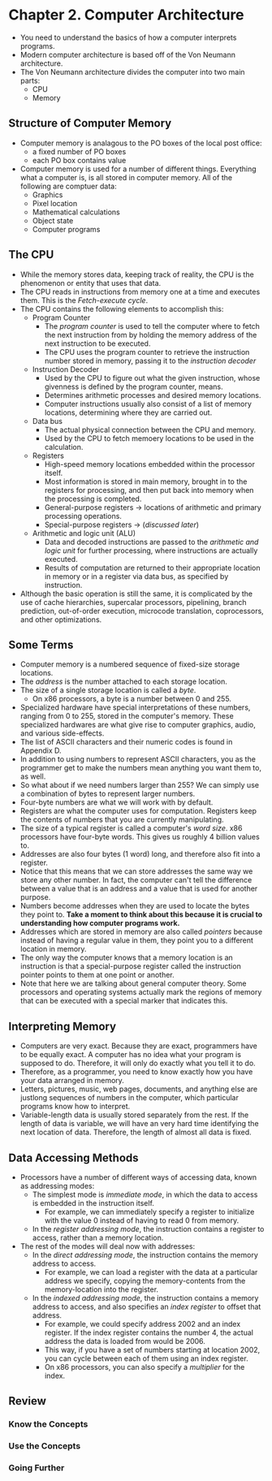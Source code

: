 # Chapter 2. Computer Architecture

- You need to understand the basics of how a computer interprets programs.
- Modern computer architecture is based off of the Von Neumann architecture.
- The Von Neumann architecture divides the computer into two main parts:
	- CPU
	- Memory

## Structure of Computer Memory
- Computer memory is analagous to the PO boxes of the local post office:
	- a fixed number of PO boxes
	- each PO box contains value
- Computer memory is used for a number of different things. Everything what a computer is, is all stored in computer memory. All of the following are comptuer data:
	- Graphics
	- Pixel location
	- Mathematical calculations
	- Object state
	- Computer programs

## The CPU
- While the memory stores data, keeping track of reality, the CPU is the phenomenon or entity that uses that data.
- The CPU reads in instructions from memory one at a time and executes them. This is the *Fetch-execute cycle*.
- The CPU contains the following elements to accomplish this:
	- Program Counter
		- The *program counter* is used to tell the computer where to fetch the next instruction from by holding the memory address of the next instruction to be executed.
		- The CPU uses the program counter to retrieve the instruction number stored in memory, passing it to the *instruction decoder*
	- Instruction Decoder
		- Used by the CPU to figure out what the given instruction, whose givenness is defined by the program counter, means.
		- Determines arithmetic processes and desired memory locations.
		- Computer instructions usually also consist of a list of memory locations, determining where they are carried out.
	- Data bus
		- The actual physical connection between the CPU and memory.
		- Used by the CPU to fetch memoery locations to be used in the calculation.
	- Registers
		- High-speed memory locations embedded within the processor itself.
		- Most information is stored in main memory, brought in to the registers for processing, and then put back into memory when the processing is completed.
		- General-purpose registers -> locations of arithmetic and primary processing operations.
		- Special-purpose registers -> (*discussed later*)
	- Arithmetic and logic unit (ALU)
		- Data and decoded instructions are passed to the *arithmetic and logic unit* for further processing, where instructions are actually executed.
		- Results of computation are returned to their appropriate location in memory or in a register via data bus, as specified by instruction.
- Although the basic operation is still the same, it is complicated by the use of cache hierarchies, supercalar processors, pipelining, branch prediction, out-of-order execution, microcode translation, coprocessors, and other optimizations.

## Some Terms
- Computer memory is a numbered sequence of fixed-size storage locations. 
- The *address* is the number attached to each storage location.
- The size of a single storage location is called a *byte*.
	- On x86 processors, a byte is a number between 0 and 255.
- Specialized hardware have special interpretations of these numbers, ranging from 0 to 255, stored in the computer's memory. These specialized hardwares are what give rise to computer graphics, audio, and various side-effects.
- The list of ASCII characters and their numeric codes is found in Appendix D.
- In addition to using numbers to represent ASCII characters, you as the programmer get to make the numbers mean anything you want them to, as well.
- So what about if we need numbers larger than 255? We can simply use a combination of bytes to represent larger numbers.
- Four-byte numbers are what we will work with by default.
- Registers are what the computer uses for computation. Registers keep the contents of numbers that you are currently manipulating.
- The size of a typical register is called a computer's *word size*. x86 processors have four-byte words. This gives us roughly 4 billion values to.
- Addresses are also four bytes (1 word) long, and therefore also fit into a register.
- Notice that this means that we can store addresses the same way we store any other number. In fact, the computer can't tell the difference between a value that is an address and a value that is used for another purpose. 
- Numbers become addresses when they are used to locate the bytes they point to. **Take a moment to think about this because it is crucial to understanding how computer programs work.**
- Addresses which are stored in memory are also called *pointers* because instead of having a regular value in them, they point you to a different location in memory.
- The only way the computer knows that a memory location is an instruction is that a special-purpose register called the instruction pointer points to them at one point or another.
- Note that here we are talking about general computer theory. Some processors and operating systems actually mark the regions of memory that can be executed with a special marker that indicates this.

## Interpreting Memory
- Computers are very exact. Because they are exact, programmers have to be equally exact. A computer has no idea what your program is supposed to do. Therefore, it will only do exactly what you tell it to do. 
- Therefore, as a programmer, you need to know exactly how you have your data arranged in memory.
- Letters, pictures, music, web pages, documents, and anything else are justlong sequences of numbers in the computer, which particular programs know how to interpret.
- Variable-length data is usually stored separately from the rest. If the length of data is variable, we will have an very hard time identifying the next location of data. Therefore, the length of almost all data is fixed.

## Data Accessing Methods
- Processors have a number of different ways of accessing data, known as addressing modes:
	- The simplest mode is *immediate mode*, in which the data to access is embedded in the instruction itself. 
		- For example, we can immediately specify a register to initialize with the value 0 instead of having to read 0 from memory.
	- In the *register addressing mode*, the instruction contains a register to access, rather than a memory location.
- The rest of the modes will deal now with addresses:
	- In the *direct addressing mode*, the instruction contains the memory address to access.
		- For example, we can load a register with the data at a particular address we specify, copying the memory-contents from the memory-location 
into the register.
	- In the *indexed addressing mode*, the instruction contains a memory address to access, and also specifies an *index register* to offset that address.
		- For example, we could specify address 2002 and an index register. If the index register contains the number 4, the actual address the data is loaded from would be 2006. 
		- This way, if you have a set of numbers starting at location 2002, you can cycle between each of them using an index register.
		- On x86 processors, you can also specify a *multiplier* for the index.

## Review

### Know the Concepts

### Use the Concepts

### Going Further
